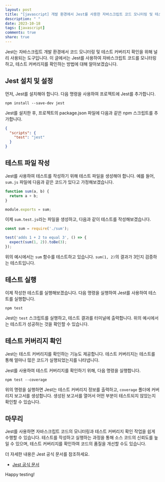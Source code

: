 ```yaml
---
layout: post
title: "[javascript] 개발 환경에서 Jest를 사용한 자바스크립트 코드 모니터링 및 테스트 커버리지 확인"
description: " "
date: 2023-10-18
tags: [javascript]
comments: true
share: true
---
```


Jest는 자바스크립트 개발 환경에서 코드 모니터링 및 테스트 커버리지 확인을 위해 널리 사용되는 도구입니다. 이 글에서는 Jest를 사용하여 자바스크립트 코드를 모니터링하고, 테스트 커버리지를 확인하는 방법에 대해 알아보겠습니다.

## Jest 설치 및 설정

먼저, Jest를 설치해야 합니다. 다음 명령을 사용하여 프로젝트에 Jest를 추가합니다.

```shell
npm install --save-dev jest
```

Jest를 설치한 후, 프로젝트의 package.json 파일에 다음과 같은 npm 스크립트를 추가합니다.

```json
{
  "scripts": {
    "test": "jest"
  }
}
```

## 테스트 파일 작성

Jest를 사용하여 테스트를 작성하기 위해 테스트 파일을 생성해야 합니다. 예를 들어, `sum.js` 파일에 다음과 같은 코드가 있다고 가정해보겠습니다.

```javascript
function sum(a, b) {
  return a + b;
}

module.exports = sum;
```

이제 `sum.test.js`라는 파일을 생성하고, 다음과 같이 테스트를 작성해보겠습니다.

```javascript
const sum = require('./sum');

test('adds 1 + 2 to equal 3', () => {
  expect(sum(1, 2)).toBe(3);
});
```

위의 예시에서는 `sum` 함수를 테스트하고 있습니다. `sum(1, 2)`의 결과가 3인지 검증하는 테스트입니다.

## 테스트 실행

이제 작성한 테스트를 실행해보겠습니다. 다음 명령을 실행하여 Jest를 사용하여 테스트를 실행합니다.

```shell
npm test
```

Jest는 `test` 스크립트를 실행하고, 테스트 결과를 터미널에 출력합니다. 위의 예시에서는 테스트가 성공하는 것을 확인할 수 있습니다.

## 테스트 커버리지 확인

Jest는 테스트 커버리지를 확인하는 기능도 제공합니다. 테스트 커버리지는 테스트를 통해 얼마나 많은 코드가 실행되었는지를 나타냅니다.

Jest를 사용하여 테스트 커버리지를 확인하기 위해, 다음 명령을 실행합니다.

```shell
npm test --coverage
```

위의 명령을 실행하면 Jest는 테스트 커버리지 정보를 출력하고, `coverage` 폴더에 커버리지 보고서를 생성합니다. 생성된 보고서를 열어서 어떤 부분이 테스트되지 않았는지 확인할 수 있습니다.

## 마무리

Jest를 사용하면 자바스크립트 코드의 모니터링과 테스트 커버리지 확인 작업을 쉽게 수행할 수 있습니다. 테스트를 작성하고 실행하는 과정을 통해 소스 코드의 신뢰도를 높일 수 있으며, 테스트 커버리지를 확인하여 코드의 품질을 개선할 수도 있습니다.

더 자세한 내용은 Jest 공식 문서를 참조하세요.

- [Jest 공식 문서](https://jestjs.io/docs/en/getting-started)

Happy testing!